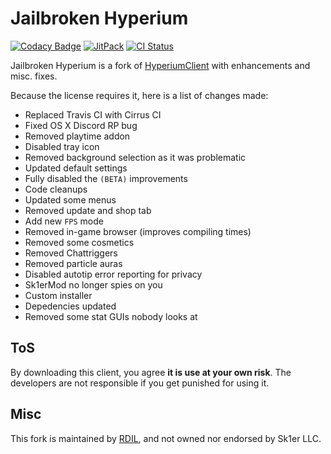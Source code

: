 # Jailbroken Hyperium

[![Codacy Badge](https://api.codacy.com/project/badge/Grade/966f221ca8b44ac5b7027246c2b22388)](https://app.codacy.com/app/hyperiumjailbreak/client?utm_source=github.com&utm_medium=referral&utm_content=hyperiumjailbreak/client&utm_campaign=Badge_Grade_Dashboard)
[![JitPack](https://jitpack.io/v/hyperiumjailbreak/client.svg)](https://jitpack.io/#hyperiumjailbreak/client)
[![CI Status](https://api.cirrus-ci.com/github/hyperiumjailbreak/client.svg?branch=master)](https://cirrus-ci.com/github/hyperiumjailbreak/client)

Jailbroken Hyperium is a fork of [HyperiumClient](https://hyperium.cc) with enhancements and misc. fixes.

Because the license requires it, here is a list of changes made:
* Replaced Travis CI with Cirrus CI
* Fixed OS X Discord RP bug
* Removed playtime addon
* Disabled tray icon
* Removed background selection as it was problematic
* Updated default settings
* Fully disabled the `(BETA)` improvements
* Code cleanups
* Updated some menus
* Removed update and shop tab
* Add new `FPS` mode
* Removed in-game browser (improves compiling times)
* Removed some cosmetics
* Removed Chattriggers
* Removed particle auras
* Disabled autotip error reporting for privacy
* Sk1erMod no longer spies on you
* Custom installer
* Depedencies updated
* Removed some stat GUIs nobody looks at

## ToS

By downloading this client, you agree **it is use at your own risk**.
The developers are not responsible if you get punished for using it.

## Misc

This fork is maintained by [RDIL](https://rdil.rocks), and not owned nor endorsed by Sk1er LLC.
